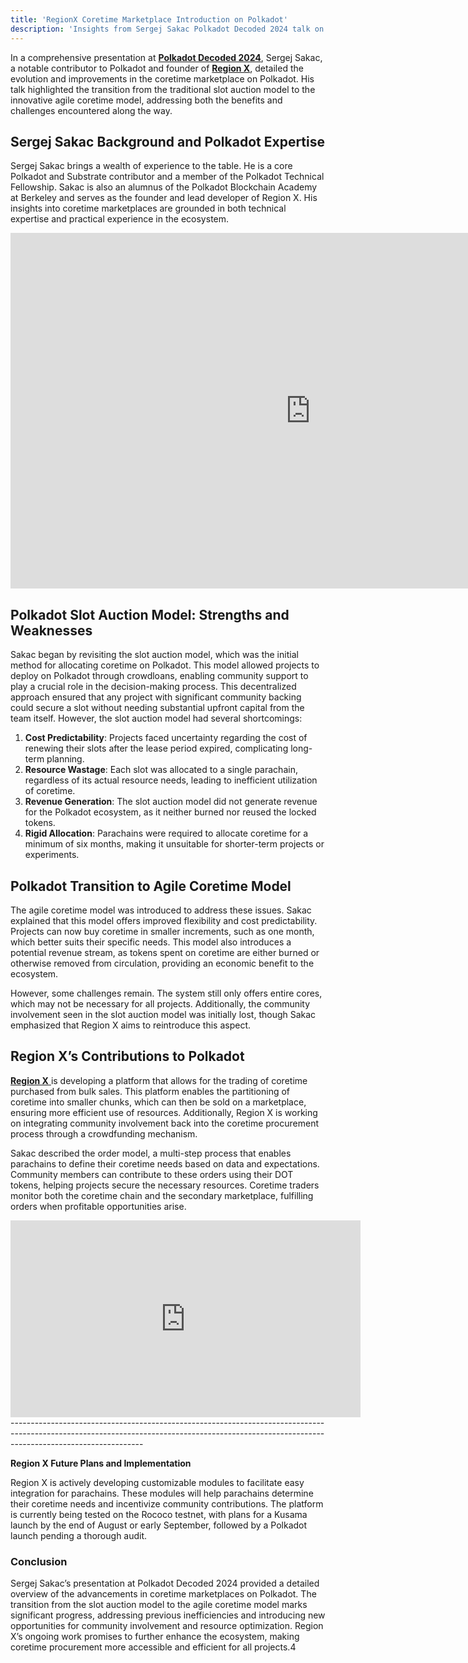 ```yaml
---
title: 'RegionX Coretime Marketplace Introduction on Polkadot'
description: 'Insights from Sergej Sakac Polkadot Decoded 2024 talk on coretime marketplaces, from slot auctions to agile coretime models.'
---
```

In a comprehensive presentation at [**Polkadot Decoded 2024**](https://dablock.com/web3-events/polkadot-decoded/), Sergej Sakac, a notable contributor to Polkadot and founder of [**Region X**](https://dablock.com/dapps/regionx/), detailed the evolution and improvements in the coretime marketplace on Polkadot. His talk highlighted the transition from the traditional slot auction model to the innovative agile coretime model, addressing both the benefits and challenges encountered along the way.

**Sergej Sakac Background and Polkadot Expertise**
--------------------------------------------------

Sergej Sakac brings a wealth of experience to the table. He is a core Polkadot and Substrate contributor and a member of the Polkadot Technical Fellowship. Sakac is also an alumnus of the Polkadot Blockchain Academy at Berkeley and serves as the founder and lead developer of Region X. His insights into coretime marketplaces are grounded in both technical expertise and practical experience in the ecosystem.

<iframe allowfullscreen="allowfullscreen" frameborder="0" height="569" src="https://docs.google.com/presentation/d/e/2PACX-1vTO4y6CQWFOVXp2YqJF081WZsD4meIO6qodF7jiF80TFOeHs-3WrjEPFo4XrDNywotUdkv0BV7SrgAP/embed?start=false&loop=false&delayms=60000" width="960"></iframe>

**Polkadot Slot Auction Model: Strengths and Weaknesses**
---------------------------------------------------------

Sakac began by revisiting the slot auction model, which was the initial method for allocating coretime on Polkadot. This model allowed projects to deploy on Polkadot through crowdloans, enabling community support to play a crucial role in the decision-making process. This decentralized approach ensured that any project with significant community backing could secure a slot without needing substantial upfront capital from the team itself. However, the slot auction model had several shortcomings:

1. **Cost Predictability**: Projects faced uncertainty regarding the cost of renewing their slots after the lease period expired, complicating long-term planning.
2. **Resource Wastage**: Each slot was allocated to a single parachain, regardless of its actual resource needs, leading to inefficient utilization of coretime.
3. **Revenue Generation**: The slot auction model did not generate revenue for the Polkadot ecosystem, as it neither burned nor reused the locked tokens.
4. **Rigid Allocation**: Parachains were required to allocate coretime for a minimum of six months, making it unsuitable for shorter-term projects or experiments.

**Polkadot Transition to Agile Coretime Model**
-----------------------------------------------

The agile coretime model was introduced to address these issues. Sakac explained that this model offers improved flexibility and cost predictability. Projects can now buy coretime in smaller increments, such as one month, which better suits their specific needs. This model also introduces a potential revenue stream, as tokens spent on coretime are either burned or otherwise removed from circulation, providing an economic benefit to the ecosystem.

However, some challenges remain. The system still only offers entire cores, which may not be necessary for all projects. Additionally, the community involvement seen in the slot auction model was initially lost, though Sakac emphasized that Region X aims to reintroduce this aspect.

**Region X’s Contributions to Polkadot**
----------------------------------------

[**Region X** ](https://dablock.com/dapps/regionx/)is developing a platform that allows for the trading of coretime purchased from bulk sales. This platform enables the partitioning of coretime into smaller chunks, which can then be sold on a marketplace, ensuring more efficient use of resources. Additionally, Region X is working on integrating community involvement back into the coretime procurement process through a crowdfunding mechanism.

Sakac described the order model, a multi-step process that enables parachains to define their coretime needs based on data and expectations. Community members can contribute to these orders using their DOT tokens, helping projects secure the necessary resources. Coretime traders monitor both the coretime chain and the secondary marketplace, fulfilling orders when profitable opportunities arise.

<iframe allowfullscreen="allowfullscreen" frameborder="0" height="315" src="https://www.youtube.com/embed/cUDWJagqhrk?si=upqKJysCSVGHcNYA" title="YouTube video player" width="560"></iframe>
---------------------------------------------------------------------------------------------------------------------------------------------------------------------------------------------

**Region X Future Plans and Implementation**

Region X is actively developing customizable modules to facilitate easy integration for parachains. These modules will help parachains determine their coretime needs and incentivize community contributions. The platform is currently being tested on the Rococo testnet, with plans for a Kusama launch by the end of August or early September, followed by a Polkadot launch pending a thorough audit.

### **Conclusion**

Sergej Sakac’s presentation at Polkadot Decoded 2024 provided a detailed overview of the advancements in coretime marketplaces on Polkadot. The transition from the slot auction model to the agile coretime model marks significant progress, addressing previous inefficiencies and introducing new opportunities for community involvement and resource optimization. Region X’s ongoing work promises to further enhance the ecosystem, making coretime procurement more accessible and efficient for all projects.4